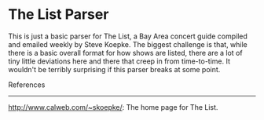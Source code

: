 The List Parser
===============

This is just a basic parser for The List, a Bay Area concert guide compiled and emailed weekly by Steve Koepke. The biggest challenge is that, while there is a basic overall format for how shows are listed, there are a lot of tiny little deviations here and there that creep in from time-to-time. It wouldn't be terribly surprising if this parser breaks at some point.

References
__________

http://www.calweb.com/~skoepke/: The home page for The List.
